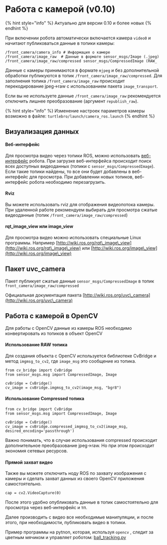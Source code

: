 # Работа с камерой (v0.10)

{% hint style="info" %}
Актуально для версии 0.10 и более новых
{% endhint %}

При включении робота автоматически включается камера `video0` и начитают публиковаться данные в топики камеры:

```
/front_camera/camera_info # Информация о камере
/front_camera/image_raw  # Данные в формате sensor_msgs/Image (.jpeg)
/front_camera/image_raw/compressed sensor_msgs/CompressedImage (RAW_
```

Данные c камеры принимаются в формате `mjpeg` и без дополнительной обработки публикуются в топик `/front_camera/image_raw/compressed`. Для заполнения топика `/front_camera/image_raw` происходит перекодирование jpeg->raw с использованием пакета `image_transport`.

Если вы не используете данные `/front_camera/image_raw` рекомендуется отключить лишнее преобразование (аргумент `republish_raw`).

{% hint style="info" %}
Изменение настроек параметров камеры возможно в файле: `turtlebro/launch/camera_ros.launch`
{% endhint %}

## Визуализация данных&#x20;

#### Веб-интерфейс

Для просмотра видео через топики ROS, можно использовать [веб-интерфейс](../pervoe-vklyuchenie/web-interfeis.md) робота. При загрузке веб-интерфейса происходит поиск всех доступных видеоданных (топики с `sensor_msgs/CompressedImage`). Если такие топики найдены, то все они будет добавлены в веб-интерфейс для просмотра. При добавлении новых топиков, веб-интерфейс робота необходимо перезагрузить.

#### Rviz

Вы можете использовать rviz для отображения видеопотока камеры. При удаленной работе рекомендуем выбирать для просмотра сжатые видеоданные (топик `/front_camera/image_raw/compressed`)

#### rqt\_image\_view или image\_view

Для просмотра видео можно использовать специальные Linux программы. Например [http://wiki.ros.org/rqt\_image\_view](http://wiki.ros.org/rqt\_image\_view) или [http://wiki.ros.org/image\_view](http://wiki.ros.org/image\_view)

## Пакет uvc\_camera

Пакет публикует сжатые данные `sensor_msgs/CompressedImage` в топик `front_camera/image_raw/compressed`

Официальная документация пакета [http://wiki.ros.org/uvc\_camera](http://wiki.ros.org/uvc\_camera)

## Работа с камерой в OpenCV

Для работы с OpenCV данные из камеры ROS необходимо конвертировать из топиков в объект OpenCV

#### Использование RAW топика

Для создания объекта с OpenCV используется библиотеке CvBridge и метод `imgmsg_to_cv2`, где `image_msg` это сообщение из топика.

```
from cv_bridge import CvBridge
from sensor_msgs.msg import CompressedImage, Image

cvBridge = CvBridge()
cv_image = cvBridge.imgmsg_to_cv2(image_msg, "bgr8")
```

#### Использование Сompressed топика

```
from cv_bridge import CvBridge
from sensor_msgs.msg import CompressedImage, Image

cvBridge = CvBridge()
cv_image = cvBridge.compressed_imgmsg_to_cv2(image_msg, desired_encoding='passthrough')
```

Важно понимать, что в случае использования compressed происходит дополнительное преобразование jpeg->raw. Но при этом происходит экономия сетевых ресурсов.&#x20;

#### Прямой захват видео

Также вы можете отключить ноду ROS по захвату изображения с камеры и сделать захват данных из своего OpenCV приложения самостоятельно.

`cap = cv2.VideoCapture(0)`

После этого удобно опубликовать данные в топик самостоятельно для просмотра через веб-интерфейс и тп.

Далее производить с видео все необходимые манипуляции, и после этого, при необходимости, публиковать видео в топики.

Пример программы на pytnon, которая, используя `opencv` , следит за цветным мячиком и управляет роботом: [ball\_tracking.py](https://github.com/voltbro/turtlebro\_examples/blob/master/src/ball\_tracking.py)
